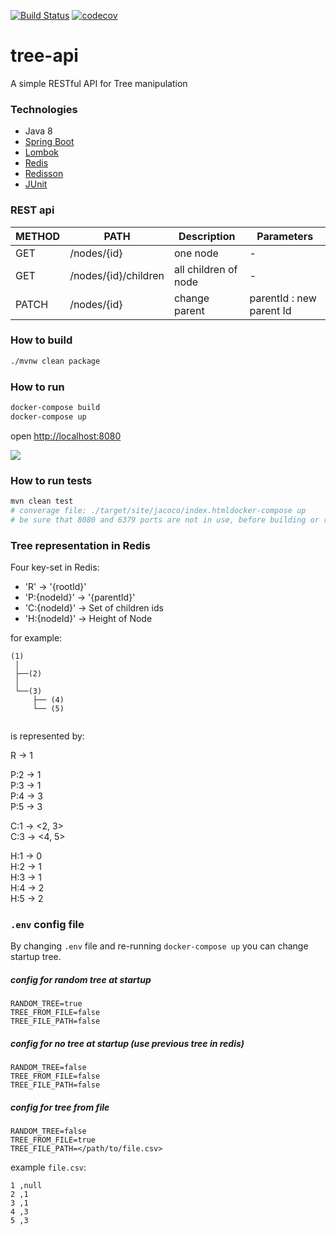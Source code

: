 [![Build Status](https://travis-ci.org/khorshidi/tree-api.svg?branch=master)](https://travis-ci.org/khorshidi/tree-api)
[![codecov](https://codecov.io/gh/khorshidi/tree-api/branch/master/graph/badge.svg)](https://codecov.io/gh/khorshidi/tree-api)
# tree-api
A simple RESTful API for Tree manipulation

### Technologies
- Java 8
- [Spring Boot](https://spring.io/projects/spring-boot)
- [Lombok](https://projectlombok.org)
- [Redis](https://redis.io/)
- [Redisson](https://github.com/redisson/redisson)
- [JUnit](https://junit.org/)

### REST api
| METHOD | PATH | Description | Parameters | 
| -----------| ------ | ------ | ----- |
| GET | /nodes/{id} | one node | - | |
| GET | /nodes/{id}/children | all children of node | - | 
| PATCH | /nodes/{id} | change parent | parentId : new parent Id |

### How to build
```sh
./mvnw clean package
```
### How to run
```sh
docker-compose build
docker-compose up
```
open [http://localhost:8080](http://localhost:8080)

![](screen.gif)

### How to run tests
```sh
mvn clean test
# converage file: ./target/site/jacoco/index.htmldocker-compose up
# be sure that 8080 and 6379 ports are not in use, before building or running testes.
``` 

### Tree representation in Redis
Four key-set in Redis:

* 'R'  &rarr; '{rootId}'
* 'P:{nodeId}'  &rarr; '{parentId}' 
* 'C:{nodeId}'  &rarr; Set of children ids
* 'H:{nodeId}'  &rarr; Height of Node

for example:
```
(1) 
 │
 ├──(2)
 │
 └──(3)
     ├── (4)
     └── (5)
 
``` 
is represented by:

R &rarr; 1                  
                            
P:2 &rarr; 1                
P:3 &rarr; 1                
P:4 &rarr; 3                
P:5 &rarr; 3                
                            
C:1 &rarr; <2, 3> \
C:3 &rarr; <4, 5> 

H:1 &rarr; 0 \
H:2 &rarr; 1 \
H:3 &rarr; 1 \
H:4 &rarr; 2 \
H:5 &rarr; 2

### ```.env``` config file
By changing `.env` file and re-running `docker-compose up` you can change startup tree.  
##### config for random tree at startup
```config
RANDOM_TREE=true
TREE_FROM_FILE=false
TREE_FILE_PATH=false
```
##### config for no tree at startup (use previous tree in redis)
```config
RANDOM_TREE=false
TREE_FROM_FILE=false
TREE_FILE_PATH=false
```
##### config for tree from file
```config
RANDOM_TREE=false
TREE_FROM_FILE=true
TREE_FILE_PATH=</path/to/file.csv>
```  
example `file.csv`:
```csv
1 ,null
2 ,1
3 ,1
4 ,3
5 ,3
```
